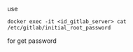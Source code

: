 use 

```
docker exec -it <id_gitlab_server> cat /etc/gitlab/initial_root_password
```
for get password
